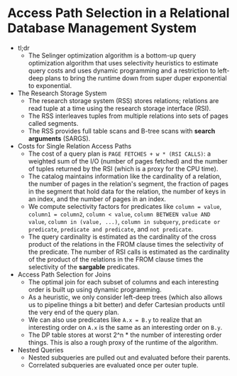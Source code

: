 # Access Path Selection in a Relational Database Management System
- tl;dr
    - The Selinger optimization algorithm is a bottom-up query optimization
      algorithm that uses selectivity heuristics to estimate query costs and
      uses dynamic programming and a restriction to left-deep plans to bring
      the runtime down from super duper exponential to exponential.
- The Research Storage System
    - The research storage system (RSS) stores relations; relations are read
      tuple at a time using the research storage interface (RSI).
    - The RSS interleaves tuples from multiple relations into sets of pages
      called segments.
    - The RSS provides full table scans and B-tree scans with __search
      arguments__ (SARGS).
- Costs for Single Relation Access Paths
    - The cost of a query plan is `PAGE FETCHES + w * (RSI CALLS)`: a weighted
      sum of the I/O (number of pages fetched) and the number of tuples
      returned by the RSI (which is a proxy for the CPU time).
    - The catalog maintains information like the cardinality of a relation, the
      number of pages in the relation's segment, the fraction of pages in the
      segment that hold data for the relation, the number of keys in an index,
      and the number of pages in an index.
    - We compute selectivity factors for predicates like `column = value`,
      `column1 = column2`, `column < value`, `column BETWEEN value AND value`,
      `column in (value, ...)`, `column in subquery`, `predicate or predicate`,
      `predicate and predicate`, and `not predicate`.
    - The query cardinality is estimated as the cardinality of the cross
      product of the relations in the FROM clause times the selectivity of the
      predicate. The number of RSI calls is estimated as the cardinality of the
      product of the relations in the FROM clause times the selectivity of the
      __sargable__ predicates.
- Access Path Selection for Joins
    - The optimal join for each subset of columns and each interesting order is
      built up using dynamic programming.
    - As a heuristic, we only consider left-deep trees (which also allows us to
      pipeline things a bit better) and defer Cartesian products until the very
      end of the query plan.
    - We can also use predicates like `A.x = B.y` to realize that an
      interesting order on `A.x` is the same as an interesting order on `B.y`.
    - The DP table stores at worst 2^n * the number of interesting order
      things. This is also a rough proxy of the runtime of the algorithm.
- Nested Queries
    - Nested subqueries are pulled out and evaluated before their parents.
    - Correlated subqueries are evaluated once per outer tuple.
